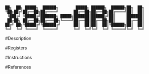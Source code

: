 
    ██╗  ██╗ █████╗  ██████╗        █████╗ ██████╗  ██████╗██╗  ██╗
    ╚██╗██╔╝██╔══██╗██╔════╝       ██╔══██╗██╔══██╗██╔════╝██║  ██║
     ╚███╔╝ ╚█████╔╝███████╗ █████╗███████║██████╔╝██║     ███████║
     ██╔██╗ ██╔══██╗██╔═══██╗╚════╝██╔══██║██╔══██╗██║     ██╔══██║
    ██╔╝ ██╗╚█████╔╝╚██████╔╝      ██║  ██║██║  ██║╚██████╗██║  ██║
    ╚═╝  ╚═╝ ╚════╝  ╚═════╝       ╚═╝  ╚═╝╚═╝  ╚═╝ ╚═════╝╚═╝  ╚═╝
                                                               
#Description

#Registers

#Instructions

#References


